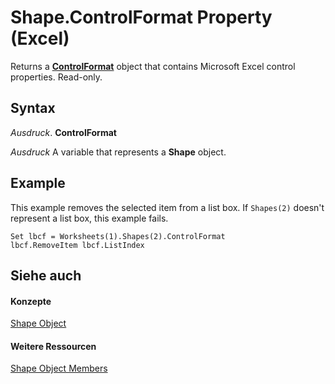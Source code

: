 
# Shape.ControlFormat Property (Excel)

Returns a  **[ControlFormat](fafc6e6b-641c-2179-0789-d86c2718b3c0.md)** object that contains Microsoft Excel control properties. Read-only.


## Syntax

 _Ausdruck_. **ControlFormat**

 _Ausdruck_ A variable that represents a **Shape** object.


## Example

This example removes the selected item from a list box. If  `Shapes(2)` doesn't represent a list box, this example fails.


```
Set lbcf = Worksheets(1).Shapes(2).ControlFormat 
lbcf.RemoveItem lbcf.ListIndex
```


## Siehe auch


#### Konzepte


[Shape Object](8f01fcd1-b7d9-5216-2de5-40fb6648a403.md)
#### Weitere Ressourcen


[Shape Object Members](http://msdn.microsoft.com/library/0fed7136-4228-6c32-507d-3bd36aa56d9a%28Office.15%29.aspx)